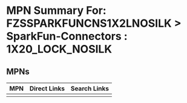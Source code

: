 



# MPN Summary For: FZSSPARKFUNCNS1X2LNOSILK > SparkFun-Connectors : 1X20_LOCK_NOSILK

## MPNs
  

|MPN|Direct Links|Search Links|
| :--- | :--- | :--- |
||||
